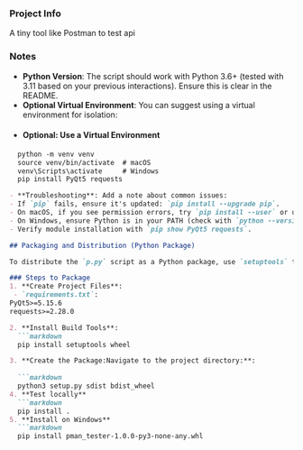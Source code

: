 ### Project Info
A tiny tool like Postman to test api

### Notes
- **Python Version**: The script should work with Python 3.6+ (tested with 3.11 based on your previous interactions). Ensure this is clear in the README.
- **Optional Virtual Environment**: You can suggest using a virtual environment for isolation:
-   #### Optional: Use a Virtual Environment
  ```markdown
    python -m venv venv
    source venv/bin/activate  # macOS
    venv\Scripts\activate     # Windows
    pip install PyQt5 requests

- **Troubleshooting**: Add a note about common issues:
- If `pip` fails, ensure it's updated: `pip install --upgrade pip`.
- On macOS, if you see permission errors, try `pip install --user` or use `sudo`.
- On Windows, ensure Python is in your PATH (check with `python --version`).
- Verify module installation with `pip show PyQt5 requests`.

## Packaging and Distribution (Python Package)

To distribute the `p.py` script as a Python package, use `setuptools` to create a `pip`-installable package. This requires Python 3.6+ on the target computer.

### Steps to Package
1. **Create Project Files**:
   - `requirements.txt`:
PyQt5>=5.15.6
requests>=2.28.0

2. **Install Build Tools**:
    ```markdown
    pip install setuptools wheel

3. **Create the Package:Navigate to the project directory:**:
    
    ```markdown
    python3 setup.py sdist bdist_wheel
4. **Test locally**
    ```markdown
    pip install .
5. **Install on Windows**
    ```markdown
    pip install pman_tester-1.0.0-py3-none-any.whl